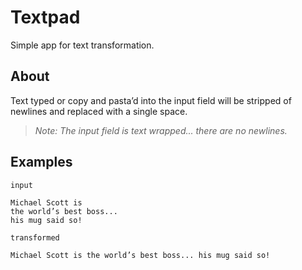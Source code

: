 # Textpad

Simple app for text transformation.

## About

Text typed or copy and pasta’d into the input field will be stripped of newlines and replaced with a single space.

> _Note: The input field is text wrapped... there are no newlines._

## Examples

`input`

```text
Michael Scott is
the world’s best boss...
his mug said so!
```

`transformed`

```text
Michael Scott is the world’s best boss... his mug said so!
```
